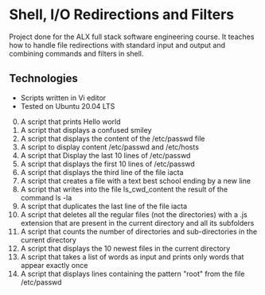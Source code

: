 # Shell, I/O Redirections and Filters
Project done for the ALX full stack software engineering course. It teaches how to handle file redirections with standard input and output and combining commands and filters in shell. 

## Technologies

* Scripts written in Vi editor
* Tested on Ubuntu 20.04 LTS

0. A script that prints Hello world
1. A script that displays a confused smiley
2. A script that displays the content of the /etc/passwd file
3. A script to display content /etc/passwd and /etc/hosts
4. A script that Display the last 10 lines of /etc/passwd
5. A script that displays the first 10 lines of /etc/passwd
6. A script that displays the third line of the file iacta
7. A script that creates a file with a text best school ending by a new line
8. A script that writes into the file ls_cwd_content the result of the command ls -la
9. A script that duplicates the last line of the file iacta
10. A script that deletes all the regular files (not the directories) with a .js extension that are present in the current directory and all its subfolders
11. A script  that counts the number of directories and sub-directories in the current directory
12. A script that displays the 10 newest files in the current directory
13. A script that takes a list of words as input and prints only words that appear exactly once
14. A script that displays lines containing the pattern "root" from the file /etc/passwd
